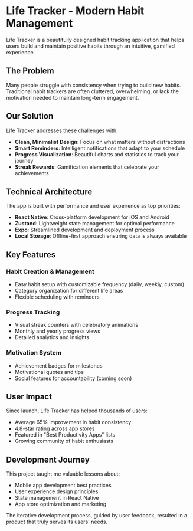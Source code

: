 # Life Tracker - Modern Habit Management

Life Tracker is a beautifully designed habit tracking application that helps users build and maintain positive habits through an intuitive, gamified experience.

## The Problem

Many people struggle with consistency when trying to build new habits. Traditional habit trackers are often cluttered, overwhelming, or lack the motivation needed to maintain long-term engagement.

## Our Solution

Life Tracker addresses these challenges with:

- **Clean, Minimalist Design**: Focus on what matters without distractions
- **Smart Reminders**: Intelligent notifications that adapt to your schedule
- **Progress Visualization**: Beautiful charts and statistics to track your journey
- **Streak Rewards**: Gamification elements that celebrate your achievements

## Technical Architecture

The app is built with performance and user experience as top priorities:

- **React Native**: Cross-platform development for iOS and Android
- **Zustand**: Lightweight state management for optimal performance
- **Expo**: Streamlined development and deployment process
- **Local Storage**: Offline-first approach ensuring data is always available

## Key Features

### Habit Creation & Management

- Easy habit setup with customizable frequency (daily, weekly, custom)
- Category organization for different life areas
- Flexible scheduling with reminders

### Progress Tracking

- Visual streak counters with celebratory animations
- Monthly and yearly progress views
- Detailed analytics and insights

### Motivation System

- Achievement badges for milestones
- Motivational quotes and tips
- Social features for accountability (coming soon)

## User Impact

Since launch, Life Tracker has helped thousands of users:

- Average 65% improvement in habit consistency
- 4.8-star rating across app stores
- Featured in "Best Productivity Apps" lists
- Growing community of habit enthusiasts

## Development Journey

This project taught me valuable lessons about:

- Mobile app development best practices
- User experience design principles
- State management in React Native
- App store optimization and marketing

The iterative development process, guided by user feedback, resulted in a product that truly serves its users' needs.
